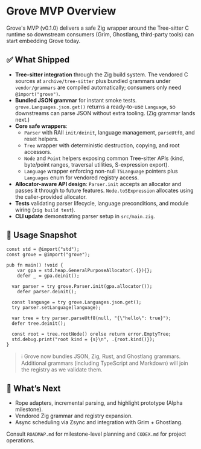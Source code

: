 # Grove MVP Overview

Grove's MVP (v0.1.0) delivers a safe Zig wrapper around the Tree-sitter C runtime so downstream consumers (Grim, Ghostlang, third-party tools) can start embedding Grove today.

## ✅ What Shipped
- **Tree-sitter integration** through the Zig build system. The vendored C sources at `archive/tree-sitter` plus bundled grammars under `vendor/grammars` are compiled automatically; consumers only need `@import("grove")`.
- **Bundled JSON grammar** for instant smoke tests. `grove.Languages.json.get()` returns a ready-to-use `Language`, so downstreams can parse JSON without extra tooling. (Zig grammar lands next.)
- **Core safe wrappers**:
  - `Parser` with RAII `init/deinit`, language management, `parseUtf8`, and reset helpers.
  - `Tree` wrapper with deterministic destruction, copying, and root accessors.
  - `Node` and `Point` helpers exposing common Tree-sitter APIs (kind, byte/point ranges, traversal utilities, S-expression export).
  - `Language` wrapper enforcing non-null `TSLanguage` pointers plus `Languages` enum for vendored registry access.
- **Allocator-aware API design**: `Parser.init` accepts an allocator and passes it through to future features. `Node.toSExpression` allocates using the caller-provided allocator.
- **Tests** validating parser lifecycle, language preconditions, and module wiring (`zig build test`).
- **CLI update** demonstrating parser setup in `src/main.zig`.

## 🧪 Usage Snapshot
```zig
const std = @import("std");
const grove = @import("grove");

pub fn main() !void {
    var gpa = std.heap.GeneralPurposeAllocator(.{}){};
    defer _ = gpa.deinit();

  var parser = try grove.Parser.init(gpa.allocator());
    defer parser.deinit();

  const language = try grove.Languages.json.get();
  try parser.setLanguage(language);

  var tree = try parser.parseUtf8(null, "{\"hello\": true}");
  defer tree.deinit();

  const root = tree.rootNode() orelse return error.EmptyTree;
  std.debug.print("root kind = {s}\n", .{root.kind()});
}
```

> ℹ️ Grove now bundles JSON, Zig, Rust, and Ghostlang grammars. Additional grammars (including TypeScript and Markdown) will join the registry as we validate them.

## 🧭 What’s Next
- Rope adapters, incremental parsing, and highlight prototype (Alpha milestone).
- Vendored Zig grammar and registry expansion.
- Async scheduling via Zsync and integration with Grim + Ghostlang.

Consult `ROADMAP.md` for milestone-level planning and `CODEX.md` for project operations.
